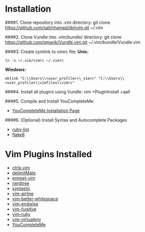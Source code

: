 # Installation
####1. Clone repository into .vim directory:
    git clone https://github.com/salimhamed/dotvim.git ~/.vim

####2. Clone Vundle into .vim/bundle/ directory:
    git clone https://github.com/gmarik/Vundle.vim.git ~/.vim/bundle/Vundle.vim

####3. Create symlink to vimrc file:
**Unix:**

    ln -s ~/.vim/vimrc ~/.vimrc
**Windows:**

    mklink "C:\\Users\\<user_profile>\\_vimrc" "C:\\Users\\<user_profile>\\vimfiles\\vimrc"

####4. Install all plugins using Vundle:
    vim +PluginInstall +qall

####5. Compile and Install YouCompleteMe:
* [YouCompleteMe Installation Page](https://github.com/Valloric/YouCompleteMe#mac-os-x-super-quick-installation)

####6. (Optional) Install Syntax and Autocomplete Packages
* [ruby-lint](https://github.com/YorickPeterse/ruby-lint)
* [flake8](https://flake8.readthedocs.org/en/2.3.0/)

# Vim Plugins Installed
* [ctrlp.vim](https://github.com/kien/ctrlp.vim)
* [delimitMate](https://github.com/Raimondi/delimitMate)
* [emmet-vim](https://github.com/mattn/emmet-vim)
* [nerdtree](https://github.com/scrooloose/nerdtree)
* [syntastic](https://github.com/scrooloose/syntastic)
* [vim-airline](https://github.com/bling/vim-airline)
* [vim-better-whitespace](https://github.com/ntpeters/vim-better-whitespace)
* [vim-endwise](https://github.com/tpope/vim-endwise)
* [vim-fugitive](https://github.com/tpope/vim-fugitive)
* [vim-ruby](https://github.com/vim-ruby/vim-ruby)
* [vim-virtualenv](https://github.com/jmcantrell/vim-virtualenv)
* [YouCompleteMe](https://github.com/Valloric/YouCompleteMe)
